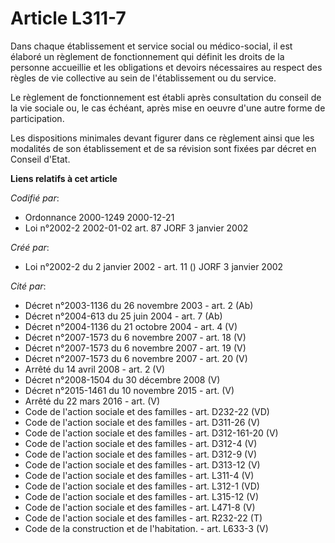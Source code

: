 # Article L311-7

Dans chaque établissement et service social ou médico-social, il est élaboré un règlement de fonctionnement qui définit les
droits de la personne accueillie et les obligations et devoirs nécessaires au respect des règles de vie collective au sein de
l'établissement ou du service.

Le règlement de fonctionnement est établi après consultation du conseil de la vie sociale ou, le cas échéant, après mise en
oeuvre d'une autre forme de participation.

Les dispositions minimales devant figurer dans ce règlement ainsi que les modalités de son établissement et de sa révision
sont fixées par décret en Conseil d'Etat.

**Liens relatifs à cet article**

_Codifié par_:

  - Ordonnance 2000-1249 2000-12-21
  - Loi n°2002-2 2002-01-02 art. 87 JORF 3 janvier 2002

_Créé par_:

  - Loi n°2002-2 du 2 janvier 2002 - art. 11 () JORF 3 janvier 2002

_Cité par_:

  - Décret n°2003-1136 du 26 novembre 2003 - art. 2 (Ab)
  - Décret n°2004-613 du 25 juin 2004 - art. 7 (Ab)
  - Décret n°2004-1136 du 21 octobre 2004 - art. 4 (V)
  - Décret n°2007-1573 du 6 novembre 2007 - art. 18 (V)
  - Décret n°2007-1573 du 6 novembre 2007 - art. 19 (V)
  - Décret n°2007-1573 du 6 novembre 2007 - art. 20 (V)
  - Arrêté du 14 avril 2008 - art. 2 (V)
  - Décret n°2008-1504 du 30 décembre 2008 (V)
  - Décret n°2015-1461 du 10 novembre 2015 - art. (V)
  - Arrêté du 22 mars 2016 - art. (V)
  - Code de l'action sociale et des familles - art. D232-22 (VD)
  - Code de l'action sociale et des familles - art. D311-26 (V)
  - Code de l'action sociale et des familles - art. D312-161-20 (V)
  - Code de l'action sociale et des familles - art. D312-4 (V)
  - Code de l'action sociale et des familles - art. D312-9 (V)
  - Code de l'action sociale et des familles - art. D313-12 (V)
  - Code de l'action sociale et des familles - art. L311-4 (V)
  - Code de l'action sociale et des familles - art. L312-1 (VD)
  - Code de l'action sociale et des familles - art. L315-12 (V)
  - Code de l'action sociale et des familles - art. L471-8 (V)
  - Code de l'action sociale et des familles - art. R232-22 (T)
  - Code de la construction et de l'habitation. - art. L633-3 (V)
